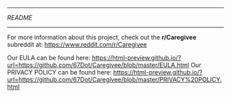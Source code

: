 ********
*README*
********

For more information about this project, check out the **r/Caregivee** subreddit at: https://www.reddit.com/r/Caregivee

Our EULA can be found here: https://html-preview.github.io/?url=https://github.com/67Dot/Caregivee/blob/master/EULA.html
Our PRIVACY POLICY can be found here: https://html-preview.github.io/?url=https://github.com/67Dot/Caregivee/blob/master/PRIVACY%20POLICY.html
